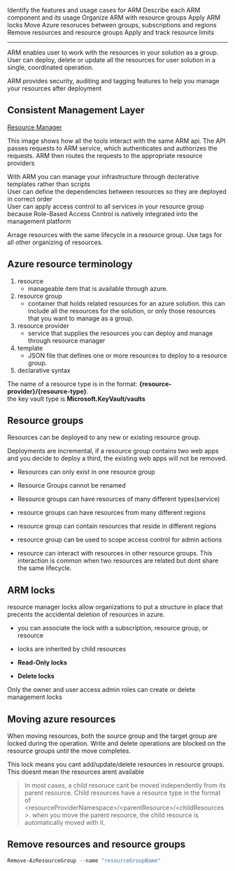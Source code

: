 
Identify the features and usage cases for ARM
Describe each ARM component and its usage
Organize ARM with resource groups
Apply ARM locks
Move Azure resoruces between groups, subscriptions and regions
Remove resources and resource groups
Apply and track resource limits



---

ARM enables user to work with the resources in your solution as a group. User can deploy, delete or update all the resources for user solution in a single, coordinated operation.

ARM provides security, auditing and tagging features to help you manage your resources after deployment

## Consistent Management Layer

[Resource Manager](../../images/resource-manager-016a1bac.png)

This image shows how all the tools interact with the same ARM api. The API passes requests to ARM service, which authenticates and authorizes the requests. ARM then routes the requests to the appropriate resource providers


With ARM you can manage your infrastructure through declerative templates rather than scripts<br>
User can define the dependencies between resources so they are deployed in correct order<br>
User can apply access control to all services in your resource group because Role-Based Access Control is natively integrated into the management platform

Arrage resources with the same lifecycle in a resource group. Use tags for all other organizing of resources.


## Azure resource terminology

1. resource
    - manageable item that is available through azure.
2. resource group
    - container that holds related resources for an azure solution.
    this can include all the resources for the solution, or only those resources that you want to manage as a group.
3. resource provider
    - service that supplies the resources you can deploy and manage through resource manager
4. template
    - JSON file that defines one or more resources to deploy to a resource group.
5. declarative syntax


The name of a resource type is in the format: **{resource-provider}/{resource-type}**.<br>
the key vault type is **Microsoft.KeyVault/vaults**


## Resource groups
Resources can be deployed to any new or existing resource group.

Deployments are incremental, if a resource group contains two web apps and you decide to deploy a third, the existing web apps will not be removed.

- Resources can only exist in one resource group
- Resource Groups cannot be renamed
- Resource groups can have resources of many different types(service)
- resource groups can have resources from many different regions

- resource group can contain resources that reside in different regions
- resource group can be used to scope access control for admin actions
- resource can interact with resources in other resource groups. This interaction is common when two resources are related but dont share the same lifecycle.


## ARM locks
resource manager locks allow organizations to put a structure in place that precents the accidental deletion of resources in azure.

- you can associate the lock with a subscription, resource group, or resource
- locks are inherited by child resources

- __Read-Only locks__
- __Delete locks__

Only the owner and user access admin roles can create or delete management locks



## Moving azure resources
When moving resources, both the source group and the target group are locked during the operation. Write and delete operations are blocked on the resource groups until the move completes.

This lock means you cant add/update/delete resources in resource groups.<br>
This doesnt mean the resources arent available

> In most cases, a child resoruce cant be moved independently from its parent resource. Child resources have a resource type in the format of \<resourceProviderNamespace>/\<parentResource>/\<childResources>.
> when you move the parent resource, the child resource is automatically moved with it.


## Remove resources and resource groups

```powershell
Remove-AzResourceGroup --name "resourceGroupName"
```

